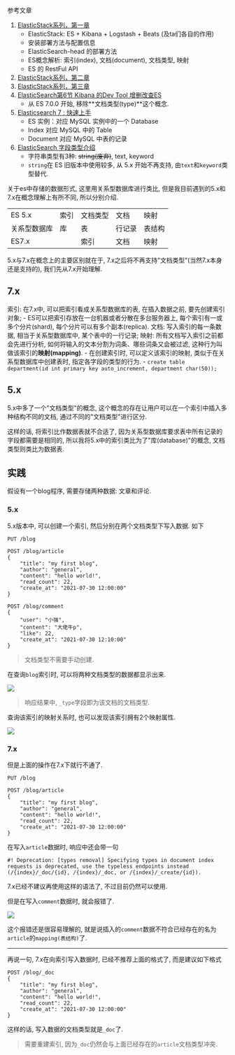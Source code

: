 参考文章

1. [ElasticStack系列，第一章](https://blog.csdn.net/LeeDemoOne/article/details/103165610)
    - ElasticStack: ES + Kibana + Logstash + Beats (及ta们各自的作用)
    - 安装部署方法与配置信息
    - ElasticSearch-head 的部署方法
    - ES概念解析: 索引(index), 文档(document), 文档类型, 映射
    - ES 的 RestFul API
2. [ElasticStack系列，第二章](https://blog.csdn.net/LeeDemoOne/article/details/103267437)
3. [ElasticStack系列，第三章](https://blog.csdn.net/LeeDemoOne/article/details/103307275)
4. [ElasticSearch第6节 Kibana 的Dev Tool 增删改查ES](https://www.jianshu.com/p/21007d1011ad)
    - 从 ES 7.0.0 开始, 移除**文档类型(type)**这个概念.
5. [Elasticsearch 7 : 快速上手](https://www.letianbiji.com/elasticsearch/es7-quick-start.html)
    - ES 实例：对应 MySQL 实例中的一个 Database
    - Index 对应 MySQL 中的 Table
    - Document 对应 MySQL 中表的记录
6. [ElasticSearch 字段类型介绍](https://www.jianshu.com/p/bfef6a890b42)
    - 字符串类型有3种: ~~string(废弃)~~, text, keyword
    - `string`在 ES 旧版本中使用较多, 从 5.x 开始不再支持, 由`text`和`keyword`类型替代.

关于es中存储的数据形式, 这里用关系型数据库进行类比, 但是我目前遇到的5.x和7.x在概念理解上有所不同, 所以分别介绍.

|              |      |          |        |        |
| :----------- | :--- | :------- | :----- | :----- |
| ES 5.x       | 索引 | 文档类型 | 文档   | 映射   |
| 关系型数据库 | 库   | 表       | 行记录 | 表结构 |
| ES7.x        |      | 索引     | 文档   | 映射   |

5.x与7.x在概念上的主要区别就在于, 7.x之后将不再支持"文档类型"(当然7.x本身还是支持的), 我们先从7.x开始理解.

## 7.x

索引: 在7.x中, 可以把索引看成关系型数据库的表, 在插入数据之前, 要先创建索引对象;
    - ES可以把索引存放在一台机器或者分散在多台服务器上, 每个索引有一或多个分片(shard), 每个分片可以有多个副本(replica).
文档: 写入索引的每一条数据, 相当于关系型数据库中, 某个表中的一行记录;
映射: 所有文档写入索引之前都会先进行分析, 如何将输入的文本分割为词条、哪些词条又会被过滤, 这种行为叫做该索引的**映射(mapping)**. 
    - 在创建索引时, 可以定义该索引的映射, 类似于在关系型数据库中创建表时, 指定各字段的类型的行为.
    - `create table department(id int primary key auto_increment, department char(50));`

## 5.x

5.x中多了一个"文档类型"的概念, 这个概念的存在让用户可以在一个索引中插入多种结构不同的文档, 通过不同的"文档类型"进行区分. 

这样的话, 将索引比作数据表就不合适了, 因为关系型数据库要求表中所有记录的字段都需要是相同的, 所以我将5.x中的索引类比为了"库(database)"的概念, 文档类型则类比为数据表.

## 实践

假设有一个blog程序, 需要存储两种数据: 文章和评论.

### 5.x

5.x版本中, 可以创建一个索引, 然后分别在两个文档类型下写入数据. 如下

```
PUT /blog

POST /blog/article
{
    "title": "my first blog",
    "author": "general",
    "content": "hello world!",
    "read_count": 22,
    "create_at": "2021-07-30 12:00:00"
}

POST /blog/comment
{
    "user": "小强",
    "content": "大佬牛p",
    "like": 22,
    "create_at": "2021-07-30 12:10:00"
}
```

> 文档类型不需要手动创建.

在查询`blog`索引时, 可以将两种文档类型的数据都显示出来.

![](https://gitee.com/generals-space/gitimg/raw/master/cda2be0344c88cef59b50aad8118534f.png)

> 响应结果中, `_type`字段即为该文档的文档类型.

查询该索引的映射关系时, 也可以发现该索引拥有2个映射属性.

![](https://gitee.com/generals-space/gitimg/raw/master/15c46925835826a42d254ac2541f11da.png)

### 7.x

但是上面的操作在7.x下就行不通了.

```
PUT /blog

POST /blog/article
{
    "title": "my first blog",
    "author": "general",
    "content": "hello world!",
    "read_count": 22,
    "create_at": "2021-07-30 12:00:00"
}
```

在写入`article`数据时, 响应中还会带一句

```
#! Deprecation: [types removal] Specifying types in document index requests is deprecated, use the typeless endpoints instead (/{index}/_doc/{id}, /{index}/_doc, or /{index}/_create/{id}).
```

7.x已经不建议再使用这样的语法了, 不过目前仍然可以使用.

但是在写入`comment`数据时, 就会报错了.

![](https://gitee.com/generals-space/gitimg/raw/master/56ad0fb51f8cfbe6e20e8cdd9e43c01a.png)

这个报错还是很容易理解的, 就是说插入的`comment`数据不符合已经存在的名为`article`的`mapping(表结构)`了.

------

再说一句, 7.x在向索引写入数据时, 已经不推荐上面的格式了, 而是建议如下格式

```
POST /blog/_doc
{
    "title": "my first blog",
    "author": "general",
    "content": "hello world!",
    "read_count": 22,
    "create_at": "2021-07-30 12:00:00"
}
```

这样的话, 写入数据的文档类型就是`_doc`了.

> 需要重建索引, 因为`_doc`仍然会与上面已经存在的`article`文档类型冲突.

